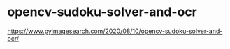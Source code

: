 # opencv-sudoku-solver-and-ocr

https://www.pyimagesearch.com/2020/08/10/opencv-sudoku-solver-and-ocr/